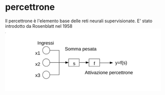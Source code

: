 # percettrone
Il percettrone è l'elemento base delle reti neurali supervisionate. E' stato introdotto da Rosenblatt nel 1958
![Percettrone](Blocchi_perc.svg)
